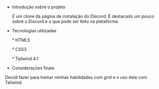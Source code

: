 - Introdução sobre o projeto
  
  É um clone da página de instalação do Discord. É destacado um pouco sobre o Discord e o que pode ser feito na plataforma.

- Tecnologias utilizadas
  
  ° HTML5
  
  ° CSS3
  
  ° Tailwind 4.1

- Considerações finais
  
Decidi fazer para treinar minhas habilidades com grid e o uso dele com Tailwind.
  
